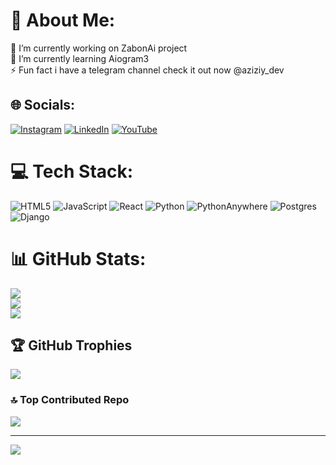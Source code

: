 # 💫 About Me:
🔭 I’m currently working on ZabonAi project<br>🌱 I’m currently learning Aiogram3<br>⚡️ Fun fact i have a telegram channel check it out now @aziziy_dev


## 🌐 Socials:
[![Instagram](https://img.shields.io/badge/Instagram-%23E4405F.svg?logo=Instagram&logoColor=white)](https://instagram.com/instagram.com/aziziydev) [![LinkedIn](https://img.shields.io/badge/LinkedIn-%230077B5.svg?logo=linkedin&logoColor=white)](https://linkedin.com/in/linkedin.com/in/azizbek-gulomov) [![YouTube](https://img.shields.io/badge/YouTube-%23FF0000.svg?logo=YouTube&logoColor=white)](https://youtube.com/@@aziziydev) 

# 💻 Tech Stack:
![HTML5](https://img.shields.io/badge/html5-%23E34F26.svg?style=for-the-badge&logo=html5&logoColor=white) ![JavaScript](https://img.shields.io/badge/javascript-%23323330.svg?style=for-the-badge&logo=javascript&logoColor=%23F7DF1E) ![React](https://img.shields.io/badge/react-%2320232a.svg?style=for-the-badge&logo=react&logoColor=%2361DAFB) ![Python](https://img.shields.io/badge/python-3670A0?style=for-the-badge&logo=python&logoColor=ffdd54) ![PythonAnywhere](https://img.shields.io/badge/pythonanywhere-%232F9FD7.svg?style=for-the-badge&logo=pythonanywhere&logoColor=151515) ![Postgres](https://img.shields.io/badge/postgres-%23316192.svg?style=for-the-badge&logo=postgresql&logoColor=white) ![Django](https://img.shields.io/badge/django-%23092E20.svg?style=for-the-badge&logo=django&logoColor=white)
# 📊 GitHub Stats:
![](https://github-readme-stats.vercel.app/api?username=newNASA&theme=dark&hide_border=false&include_all_commits=true&count_private=true)<br/>
![](https://github-readme-streak-stats.herokuapp.com/?user=newNASA&theme=dark&hide_border=false)<br/>
![](https://github-readme-stats.vercel.app/api/top-langs/?username=newNASA&theme=dark&hide_border=false&include_all_commits=true&count_private=true&layout=compact)

## 🏆 GitHub Trophies
![](https://github-profile-trophy.vercel.app/?username=newNASA&theme=radical&no-frame=false&no-bg=true&margin-w=4)

### 🔝 Top Contributed Repo
![](https://github-contributor-stats.vercel.app/api?username=newNASA&limit=5&theme=dark&combine_all_yearly_contributions=true)

---
[![](https://visitcount.itsvg.in/api?id=newNASA&icon=0&color=0)](https://visitcount.itsvg.in)

<!-- Proudly created with GPRM ( https://gprm.itsvg.in ) -->
